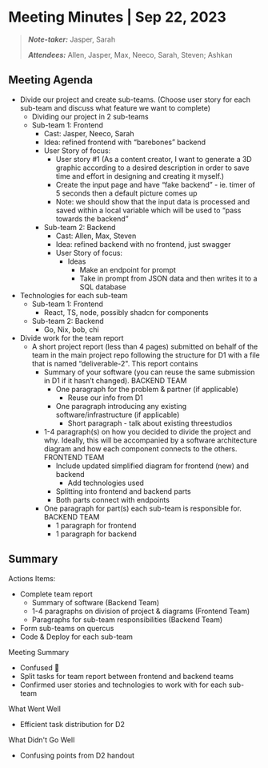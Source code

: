 # Meeting Minutes | Sep 22, 2023

>_**Note-taker:**_ Jasper, Sarah
>
>_**Attendees:**_ Allen, Jasper, Max, Neeco, Sarah, Steven; Ashkan

## Meeting Agenda
- Divide our project and create sub-teams. (Choose user story for each sub-team and discuss what feature we want to complete)
  - Dividing our project in 2 sub-teams
  - Sub-team 1: Frontend
    - Cast: Jasper, Neeco, Sarah
    - Idea: refined frontend with “barebones” backend
    - User Story of focus:
      - User story #1 (As a content creator, I want to generate a 3D graphic according to a desired description in order to save time and effort in designing and creating it myself.)
      - Create the input page and have “fake backend” - ie. timer of 5 seconds then a default picture comes up
      - Note: we should show that the input data is processed and saved within a local variable which will be used to “pass towards the backend”
    - Sub-team 2: Backend
      - Cast: Allen, Max, Steven
      - Idea: refined backend with no frontend, just swagger
      - User Story of focus:
        - Ideas
          - Make an endpoint for prompt 
          - Take in prompt from JSON data and then writes it to a SQL database
- Technologies for each sub-team
  - Sub-team 1: Frontend
    - React, TS, node, possibly shadcn for components
  - Sub-team 2: Backend
    - Go, Nix, bob, chi
- Divide work for the team report
  - A short project report (less than 4 pages) submitted on behalf of the team in the main project repo following the structure for D1 with a file that is named “deliverable-2". This report contains
    - Summary of your software (you can reuse the same submission in D1 if it hasn’t changed). BACKEND TEAM
      - One paragraph for the problem & partner (if applicable)
        - Reuse our info from D1
      - One paragraph introducing any existing software/infrastructure (if applicable)
        - Short paragraph - talk about existing threestudios
    - 1-4 paragraph(s) on how you decided to divide the project and why. Ideally, this will be accompanied by a software architecture diagram and how each component connects to the others. FRONTEND TEAM
      - Include updated simplified diagram for frontend (new) and backend
        - Add technologies used
      - Splitting into frontend and backend parts
      - Both parts connect with endpoints
    - One paragraph for part(s) each sub-team is responsible for. BACKEND TEAM
      - 1 paragraph for frontend
      - 1 paragraph for backend

         
## Summary
Actions Items:
- Complete team report
  - Summary of software (Backend Team)
  - 1-4 paragraphs on division of project & diagrams (Frontend Team)
  - Paragraphs for sub-team responsibilities (Backend Team)
- Form sub-teams on quercus
- Code & Deploy for each sub-team


Meeting Summary
- Confused 🙁
- Split tasks for team report between frontend and backend teams
- Confirmed user stories and technologies to work with for each sub-team


What Went Well
- Efficient task distribution for D2

What Didn't Go Well
- Confusing points from D2 handout




